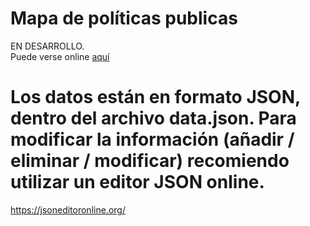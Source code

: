 # Mapa de políticas publicas

EN DESARROLLO.  
Puede verse online [aquí](https://modernizacionmunicba.github.io/mapa-politicas-publicas/index.html)

# Los datos están en formato JSON, dentro del archivo data.json. Para modificar la información (añadir / eliminar / modificar) recomiendo utilizar un editor JSON online.

https://jsoneditoronline.org/
